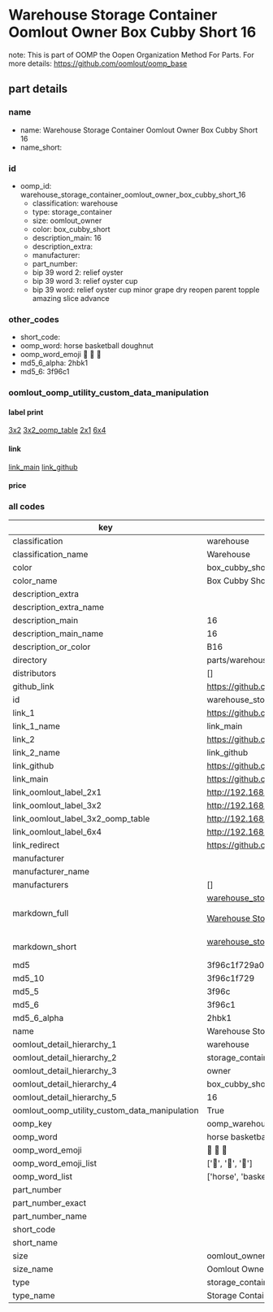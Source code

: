 # Warehouse Storage Container Oomlout Owner Box Cubby Short 16  

note: This is part of OOMP the Oopen Organization Method For Parts. For more details: https://github.com/oomlout/oomp_base

##  part details
  







### name
* name: Warehouse Storage Container Oomlout Owner Box Cubby Short 16
* name_short: 
### id
* oomp_id: warehouse_storage_container_oomlout_owner_box_cubby_short_16
  * classification: warehouse
  * type: storage_container
  * size: oomlout_owner
  * color: box_cubby_short
  * description_main: 16
  * description_extra: 
  * manufacturer: 
  * part_number: 
  * bip 39 word 2: relief oyster
  * bip 39 word 3: relief oyster cup
  * bip 39 word: relief oyster cup minor grape dry reopen parent topple amazing slice advance

### other_codes
* short_code: 
* oomp_word: horse basketball doughnut
* oomp_word_emoji :horse: :basketball: :doughnut:
* md5_6_alpha: 2hbk1
* md5_6: 3f96c1






### oomlout_oomp_utility_custom_data_manipulation
#### label print
[3x2](http://192.168.1.245:1112/?label=oomp%202hbk1)
[3x2_oomp_table](http://192.168.1.108:1112/?label=oomp%202hbk1)
[2x1](http://192.168.1.242:1112/?label=oomp%202hbk1)
[6x4](http://192.168.1.55:1112/?label=oomp%202hbk1)    

#### link

[link_main](https://github.com/oomlout/oomlout_oomp_version_1_messy/tree/main/parts/warehouse_storage_container_oomlout_owner_box_cubby_short_16) [link_github](https://github.com/oomlout/oomlout_oomp_version_1_messy/tree/main/parts/warehouse_storage_container_oomlout_owner_box_cubby_short_16)                             

#### price







### all codes 
| key | value |  
| --- | --- |  
| classification | warehouse |  
| classification_name | Warehouse |  
| color | box_cubby_short |  
| color_name | Box Cubby Short |  
| description_extra |  |  
| description_extra_name |  |  
| description_main | 16 |  
| description_main_name | 16 |  
| description_or_color | B16 |  
| directory | parts/warehouse_storage_container_oomlout_owner_box_cubby_short_16 |  
| distributors | [] |  
| github_link | https://github.com/oomlout/oomlout_oomp_part_src/tree/main/parts/warehouse_storage_container_oomlout_owner_box_cubby_short_16 |  
| id | warehouse_storage_container_oomlout_owner_box_cubby_short_16 |  
| link_1 | https://github.com/oomlout/oomlout_oomp_version_1_messy/tree/main/parts/warehouse_storage_container_oomlout_owner_box_cubby_short_16 |  
| link_1_name | link_main |  
| link_2 | https://github.com/oomlout/oomlout_oomp_version_1_messy/tree/main/parts/warehouse_storage_container_oomlout_owner_box_cubby_short_16 |  
| link_2_name | link_github |  
| link_github | https://github.com/oomlout/oomlout_oomp_version_1_messy/tree/main/parts/warehouse_storage_container_oomlout_owner_box_cubby_short_16 |  
| link_main | https://github.com/oomlout/oomlout_oomp_version_1_messy/tree/main/parts/warehouse_storage_container_oomlout_owner_box_cubby_short_16 |  
| link_oomlout_label_2x1 | http://192.168.1.242:1112/?label=oomp%202hbk1 |  
| link_oomlout_label_3x2 | http://192.168.1.245:1112/?label=oomp%202hbk1 |  
| link_oomlout_label_3x2_oomp_table | http://192.168.1.108:1112/?label=oomp%202hbk1 |  
| link_oomlout_label_6x4 | http://192.168.1.55:1112/?label=oomp%202hbk1 |  
| link_redirect | https://github.com/oomlout/oomlout_oomp_version_1_messy/tree/main/parts/warehouse_storage_container_oomlout_owner_box_cubby_short_16 |  
| manufacturer |  |  
| manufacturer_name |  |  
| manufacturers | [] |  
| markdown_full | [warehouse_storage_container_oomlout_owner_box_cubby_short_16](none)<br>[](none)<br>[Warehouse Storage Container Oomlout Owner Box Cubby Short 16](none)<br><br> |  
| markdown_short | [warehouse_storage_container_oomlout_owner_box_cubby_short_16](none)<br><br> |  
| md5 | 3f96c1f729a036cd0eb2e8d26b679daa |  
| md5_10 | 3f96c1f729 |  
| md5_5 | 3f96c |  
| md5_6 | 3f96c1 |  
| md5_6_alpha | 2hbk1 |  
| name | Warehouse Storage Container Oomlout Owner Box Cubby Short 16 |  
| oomlout_detail_hierarchy_1 | warehouse |  
| oomlout_detail_hierarchy_2 | storage_container |  
| oomlout_detail_hierarchy_3 | owner |  
| oomlout_detail_hierarchy_4 | box_cubby_short |  
| oomlout_detail_hierarchy_5 | 16 |  
| oomlout_oomp_utility_custom_data_manipulation | True |  
| oomp_key | oomp_warehouse_storage_container_oomlout_owner_box_cubby_short_16 |  
| oomp_word | horse basketball doughnut |  
| oomp_word_emoji | :horse: :basketball: :doughnut: |  
| oomp_word_emoji_list | [':horse:', ':basketball:', ':doughnut:'] |  
| oomp_word_list | ['horse', 'basketball', 'doughnut'] |  
| part_number |  |  
| part_number_exact |  |  
| part_number_name |  |  
| short_code |  |  
| short_name |  |  
| size | oomlout_owner |  
| size_name | Oomlout Owner |  
| type | storage_container |  
| type_name | Storage Container |  
